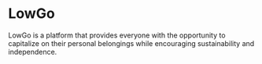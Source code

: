 # LowGo
LowGo is a platform that provides everyone with the opportunity to capitalize on their personal belongings while encouraging sustainability and independence.
